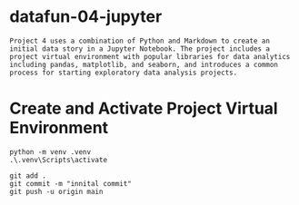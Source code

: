 # datafun-04-jupyter
```
Project 4 uses a combination of Python and Markdown to create an initial data story in a Jupyter Notebook. The project includes a project virtual environment with popular libraries for data analytics including pandas, matplotlib, and seaborn, and introduces a common process for starting exploratory data analysis projects.
```

# Create and Activate Project Virtual Environment
```
python -m venv .venv
.\.venv\Scripts\activate

git add .
git commit -m "innital commit"
git push -u origin main
```